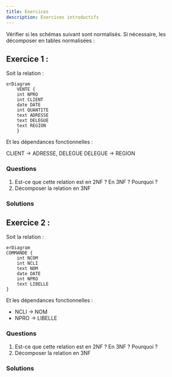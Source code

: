 ```yaml
---
title: Exercices
description: Exercices introductifs
---
```


Vérifier si les schémas suivant sont normalisés.
Si nécessaire, les décomposer en tables normalisées :

## Exercice 1 :

Soit la relation :

```mermaid
erDiagram
    VENTE {
    int NPRO
    int CLIENT
    date DATE
    int QUANTITE
    text ADRESSE
    text DELEGUE
    text REGION
    }
```

Et les dépendances fonctionnelles :

CLIENT → ADRESSE, DELEGUE
DELEGUE → REGION

### Questions

1. Est-ce que cette relation est en 2NF ? En 3NF ? Pourquoi ?
2. Décomposer la relation en 3NF

### Solutions

## Exercice 2 :

Soit la relation :

```mermaid
erDiagram
COMMANDE {
    int NCOM
    int NCLI
    text NOM
    date DATE
    int NPRO
    text LIBELLE
}
```

Et les dépendances fonctionnelles :

* NCLI → NOM
* NPRO → LIBELLE

### Questions

1. Est-ce que cette relation est en 2NF ? En 3NF ? Pourquoi ?
2. Décomposer la relation en 3NF

### Solutions

